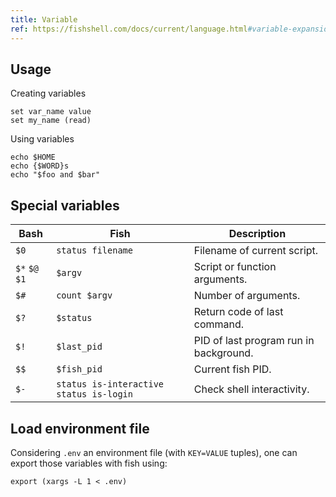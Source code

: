 ```yaml
---
title: Variable
ref: https://fishshell.com/docs/current/language.html#variable-expansion
---
```


## Usage

Creating variables

```fish
set var_name value
set my_name (read)
```

Using variables

```fish
echo $HOME
echo {$WORD}s
echo "$foo and $bar"
```

## Special variables

| Bash | Fish | Description |
| --- | --- | --- |
| `$0` | `status filename` | Filename of current script. |
| `$*` `$@` `$1` | `$argv` | Script or function arguments. |
| `$#` | `count $argv` | Number of arguments. |
| `$?` | `$status` | Return code of last command. |
| `$!` | `$last_pid` | PID of last program run in background. |
| `$$` | `$fish_pid` | Current fish PID. |
| `$-` | `status is-interactive` `status is-login` | Check shell interactivity. |

## Load environment file

Considering `.env` an environment file
(with `KEY=VALUE` tuples),
one can export those variables with fish using:

```fish
export (xargs -L 1 < .env)
```
